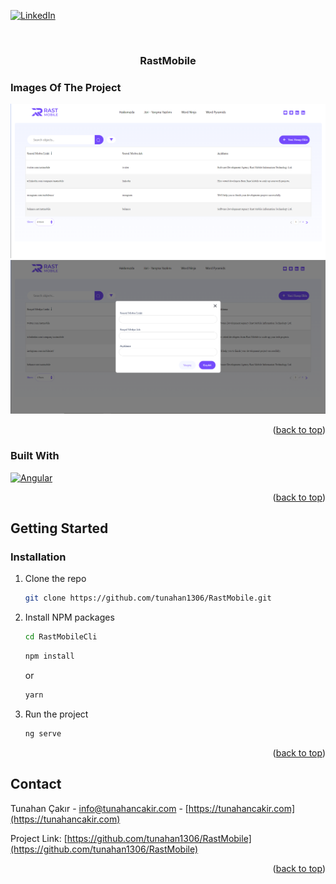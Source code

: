 <a id="readme-top"></a>

[![LinkedIn][linkedin-shield]][linkedin-url]

<!-- PROJECT LOGO -->
<br />
<div align="center">
  <h3 align="center">   
    RastMobile
  </h3>
</div>


### Images Of The Project

<div align="center">
  <img src="https://raw.githubusercontent.com/tunahan1306/RastMobile/main/Images/1.png" name="image-name" width="900px">
   <img src="https://raw.githubusercontent.com/tunahan1306/RastMobile/main/Images/2.png" name="image-name" width="900px">
  
      
</div>

<p align="right">(<a href="#readme-top">back to top</a>)</p>




### Built With

 [![Angular][Angular.io]][Angular-url]


<p align="right">(<a href="#readme-top">back to top</a>)</p>
 


<!-- GETTING STARTED -->
## Getting Started


### Installation

1. Clone the repo
   ```sh
   git clone https://github.com/tunahan1306/RastMobile.git
   ``` 
2. Install NPM packages
    ```sh
    cd RastMobileCli
    ```
    ```sh
    npm install
    ```
    or
     ```sh
    yarn
    ```
3. Run the project
    ```sh
    ng serve
    ```
    
<p align="right">(<a href="#readme-top">back to top</a>)</p>


<!-- CONTACT -->
## Contact

Tunahan Çakır - info@tunahancakir.com - [https://tunahancakir.com](https://tunahancakir.com)

Project Link: [https://github.com/tunahan1306/RastMobile](https://github.com/tunahan1306/RastMobile)

<p align="right">(<a href="#readme-top">back to top</a>)</p>


<!-- MARKDOWN LINKS & IMAGES -->
[linkedin-shield]: https://img.shields.io/badge/-LinkedIn-black.svg?style=for-the-badge&logo=linkedin&colorB=555
[linkedin-url]: https://www.linkedin.com/in/tunahan-çakir-8ab376213/
[Angular.io]: https://img.shields.io/badge/Angular-DD0031?style=for-the-badge&logo=angular&logoColor=white
[Angular-url]: https://angular.io/
[Electron.js]: https://img.shields.io/badge/Electron.js-4B8BF5?logo=electron&logoColor=white&style=for-the-badge
[Electron-url]: https://electronjs.org/

